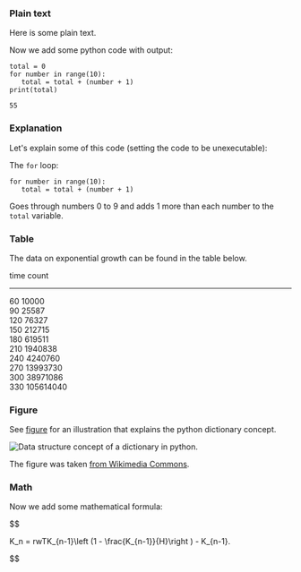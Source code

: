 ### Plain text

Here is some plain text.

Now we add some python code with output:


~~~~~~~~~~~~~~~~~~~~~~~~~~~~~~~~~~~~~~~~~~~~~~~~~~~~~~~~{.Python}
total = 0
for number in range(10):
   total = total + (number + 1)
print(total)
~~~~~~~~~~~~~~~~~~~~~~~~~~~~~~~~~~~~~~~~~~~~~~~~~~~~~~~~~~~~~~~

~~~~~~~~~~~~~~~~~~~~~~~~~~~~~~~~~~~~~~~~~~~~~~~~~~~~~~~~~~~~~~~
55
~~~~~~~~~~~~~~~~~~~~~~~~~~~~~~~~~~~~~~~~~~~~~~~~~~~~~~~~~~~~~~~

### Explanation

Let's explain some of this code
(setting the code to be unexecutable):

The `for` loop:


~~~~~~~~~~~~~~~~~~~~~~~~~~~~~~~~~~~~~~~~~~~~~~~~~~~~~~~~~~~~~~~
for number in range(10):
   total = total + (number + 1)
~~~~~~~~~~~~~~~~~~~~~~~~~~~~~~~~~~~~~~~~~~~~~~~~~~~~~~~~~~~~~~~

Goes through numbers 0 to 9 and adds 1 more than each number to the `total` variable.

### Table

The data on exponential growth can be found in the table below.


time    count    
----  ---------  
 60     10000    
 90     25587    
120     76327    
150     212715   
180     619511   
210    1940838   
240    4240760   
270    13993730  
300    38971086  
330   105614040  


### Figure

See [figure](#PythonDict) for an illustration that explains the python dictionary concept.

<!-- <img src="../img/PythonDict.jpg" width=400><p><em>Data structure concept of a dictionary in python. <div id="PythonDict"></div></em></p> -->
![<p><em>Data structure concept of a dictionary in python. <div id="PythonDict"></div></em></p>](../img/PythonDict.jpg)

The figure was taken
[from Wikimedia Commons](https://commons.wikimedia.org/wiki/File:GooglePythonClass_Day1_Part3_Pic.jpg).

### Math

Now we add some mathematical formula:

$$

K_n = rwTK_{n-1}\left (1 - \frac{K_{n-1}}{H}\right ) - K_{n-1}.

$$

